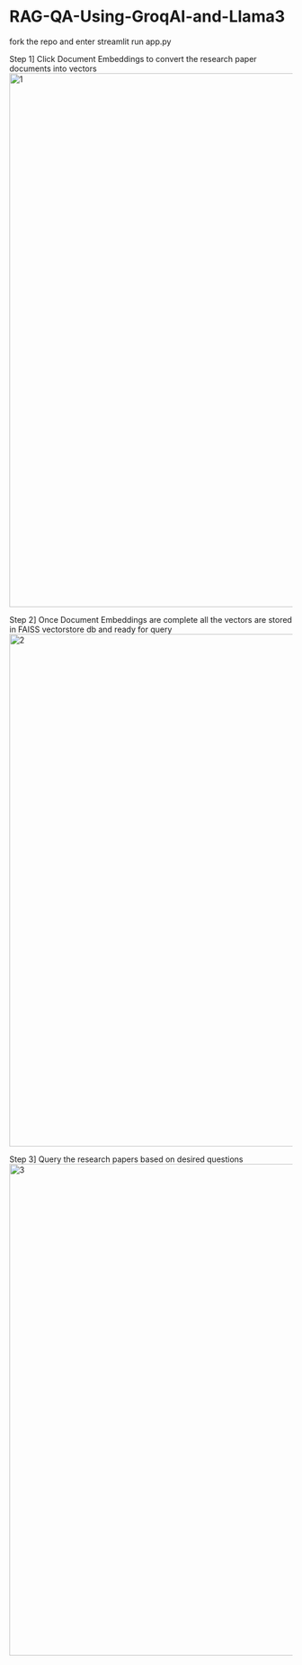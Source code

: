 # RAG-QA-Using-GroqAI-and-Llama3

fork the repo and enter streamlit run app.py

Step 1] Click Document Embeddings to convert the research paper documents into vectors
<img width="949" alt="1" src="https://github.com/user-attachments/assets/17907cfb-4fd5-41f5-b0fc-03602830e85f">

Step 2] Once Document Embeddings are complete all the vectors are stored in FAISS vectorstore db and ready for query
<img width="911" alt="2" src="https://github.com/user-attachments/assets/62538aff-0daa-4531-b588-0bfda4315452">

Step 3] Query the research papers based on desired questions
<img width="874" alt="3" src="https://github.com/user-attachments/assets/bfc40a9f-0cbf-4ce1-a0c9-c7fc84c90c6b">

